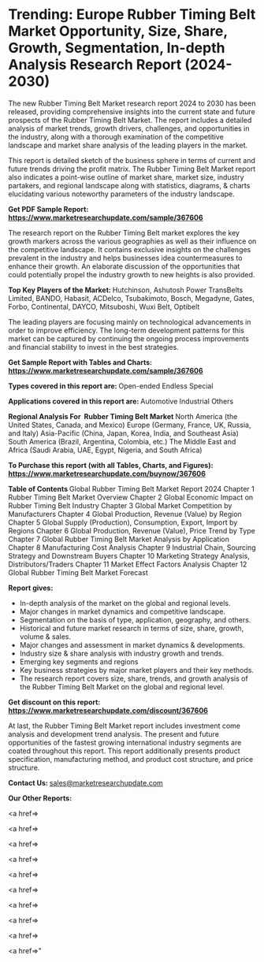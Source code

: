 # Trending: Europe Rubber Timing Belt Market Opportunity, Size, Share, Growth, Segmentation, In-depth Analysis Research Report (2024-2030)

The new Rubber Timing Belt Market research report 2024 to 2030 has been released, providing comprehensive insights into the current state and future prospects of the Rubber Timing Belt Market. The report includes a detailed analysis of market trends, growth drivers, challenges, and opportunities in the industry, along with a thorough examination of the competitive landscape and market share analysis of the leading players in the market.

This report is detailed sketch of the business sphere in terms of current and future trends driving the profit matrix. The Rubber Timing Belt Market report also indicates a point-wise outline of market share, market size, industry partakers, and regional landscape along with statistics, diagrams, &amp; charts elucidating various noteworthy parameters of the industry landscape.

<strong><b>Get PDF Sample Report: <a href=https://www.marketresearchupdate.com/sample/367606>https://www.marketresearchupdate.com/sample/367606</a></b></strong>

The research report on the Rubber Timing Belt market explores the key growth markers across the various geographies as well as their influence on the competitive landscape. It contains exclusive insights on the challenges prevalent in the industry and helps businesses idea countermeasures to enhance their growth. An elaborate discussion of the opportunities that could potentially propel the industry growth to new heights is also provided.

<strong><b>Top Key Players of the Market:
</b></strong>Hutchinson, Ashutosh Power TransBelts Limited, BANDO, Habasit, ACDelco, Tsubakimoto, Bosch, Megadyne, Gates, Forbo, Continental, DAYCO, Mitsuboshi, Wuxi Belt, Optibelt<strong><b>
</b></strong>

The leading players are focusing mainly on technological advancements in order to improve efficiency. The long-term development patterns for this market can be captured by continuing the ongoing process improvements and financial stability to invest in the best strategies.

<strong><b>Get Sample Report with Tables and Charts: <a href=https://www.marketresearchupdate.com/sample/367606>https://www.marketresearchupdate.com/sample/367606</a></b></strong>

<strong><b>Types covered in this report are:
</b></strong>Open-ended
Endless
Special<strong><b>
</b></strong>

<strong><b>Applications covered in this report are:
</b></strong>Automotive
Industrial
Others<strong><b>
</b></strong>

<strong><b>Regional Analysis For  Rubber Timing Belt Market</b></strong><strong><b>
</b></strong>North America (the United States, Canada, and Mexico)
Europe (Germany, France, UK, Russia, and Italy)
Asia-Pacific (China, Japan, Korea, India, and Southeast Asia)
South America (Brazil, Argentina, Colombia, etc.)
The Middle East and Africa (Saudi Arabia, UAE, Egypt, Nigeria, and South Africa)

<strong><b>To Purchase this report (with all Tables, Charts, and Figures): <a href=https://www.marketresearchupdate.com/buynow/367606>https://www.marketresearchupdate.com/buynow/367606</a></b></strong>

<strong><b>Table of Contents</b></strong><strong><b>
</b></strong>Global Rubber Timing Belt Market Report 2024
Chapter 1 Rubber Timing Belt Market Overview
Chapter 2 Global Economic Impact on Rubber Timing Belt Industry
Chapter 3 Global Market Competition by Manufacturers
Chapter 4 Global Production, Revenue (Value) by Region
Chapter 5 Global Supply (Production), Consumption, Export, Import by Regions
Chapter 6 Global Production, Revenue (Value), Price Trend by Type
Chapter 7 Global Rubber Timing Belt Market Analysis by Application
Chapter 8 Manufacturing Cost Analysis
Chapter 9 Industrial Chain, Sourcing Strategy and Downstream Buyers
Chapter 10 Marketing Strategy Analysis, Distributors/Traders
Chapter 11 Market Effect Factors Analysis
Chapter 12 Global Rubber Timing Belt Market Forecast

<strong><b>Report gives:</b></strong>

- In-depth analysis of the market on the global and regional levels.
- Major changes in market dynamics and competitive landscape.
- Segmentation on the basis of type, application, geography, and others.
- Historical and future market research in terms of size, share, growth, volume &amp; sales.
- Major changes and assessment in market dynamics &amp; developments.
- Industry size &amp; share analysis with industry growth and trends.
- Emerging key segments and regions
- Key business strategies by major market players and their key methods.
- The research report covers size, share, trends, and growth analysis of the Rubber Timing Belt Market on the global and regional level.

<strong><b>Get discount on this report: <a href=https://www.marketresearchupdate.com/discount/367606>https://www.marketresearchupdate.com/discount/367606</a></b></strong>

At last, the Rubber Timing Belt Market report includes investment come analysis and development trend analysis. The present and future opportunities of the fastest growing international industry segments are coated throughout this report. This report additionally presents product specification, manufacturing method, and product cost structure, and price structure.

<strong><b>Contact Us:
</b></strong>sales@marketresearchupdate.com

<strong>Our Other Reports:</strong>

<a href=></a>

<a href=></a>

<a href=></a>

<a href=></a>

<a href=></a>

<a href=></a>

<a href=></a>

<a href=></a>

<a href=></a>

<a href=></a>"
